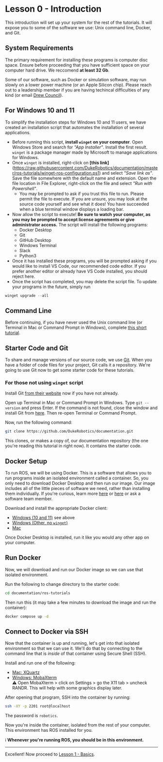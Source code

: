 # Lesson 0 - Introduction

This introduction will set up your system for the rest of the tutorials. It will expose you to some of the software we use: Unix command line, Docker, and Git.

## System Requirements

The primary requirement for installing these programs is computer disc space. Ensure before proceeding that you have sufficient space on your computer hard drive. We reccomend **at least 32 Gb**.

Some of our software, such as Docker or simulation software, may run slowly on a lower power machine (or an Apple Silicon chip). Please reach out to a leadership member if you are having techincal difficulties of any kind (or email [Drew Council](apc41@duke.edu)).

## For Windows 10 and 11

To simplify the installation steps for Windows 10 and 11 users, we have created an installation script that automates the installation of several applications.
- Before running this script, **install `winget` on your computer**. Open Windows Store and search for *"App Installer"*. Install the first result. `winget` is a package manager made by Microsoft to manage applications for Windows.
- Once `winget` is installed, right-click on **[this link]**(https://raw.githubusercontent.com/DukeRobotics/documentation/master/ros-tutorials/winget-ros-configuration.ps1) and select *"Save link as"*. Save the file somewhere with the default name and extension. Open the file location in File Explorer, right-click on the file and select *"Run with Powershell"*.
    - You may be prompted to ask if you trust this file to run. Please permit the file to execute. If you are unsure, you may look at the source code yourself and see what it does! You have succeeded when a blue terminal window displays a loading bar.
- Now allow the script to execute! **Be sure to watch your computer, as you may be prompted to accept license agreements or give administrator access.** The script will install the following programs:
    - Docker Desktop
    - Git
    - GitHub Desktop
    - Windows Terminal
    - Slack
    - Python3
- Once it has installed these programs, you will be prompted asking if you would like to install VS Code, our recommended code editor. If you prefer another editor or already have VS Code installed, you should reject here.
- Once the script has completed, you may delete the script file. To update your programs in the future, simply run
```powershell
winget upgrade --all
```

## Command Line

Before continuing, if you have never used the Unix command line (or Terminal in Mac or Command Prompt in Windows), complete [this short tutorial](https://www.vikingcodeschool.com/web-development-basics/a-command-line-crash-course).

## Starter Code and Git

To share and manage versions of our source code, we use [Git](https://git-scm.com/). When you have a folder of code files for your project, Git calls it a repository. We're going to use Git now to get some starter code for these tutorials.
### For those not using `winget` script
Install Git [from their website](https://git-scm.com/) now if you have not already.

Open up Terminal in Mac or Command Prompt in Windows. Type `git --version` and press Enter. If the command is not found, close the window and install Git from [here](https://git-scm.com/downloads). Then re-open Terminal or Command Prompt.

Now, run the following command:

```bash
git clone https://github.com/DukeRobotics/documentation.git
```

This clones, or makes a copy of, our documentation repository (the one you're reading this tutorial in right now). It contains the starter code.

## Docker Setup

To run ROS, we will be using Docker. This is a software that allows you to run programs inside an isolated environment called a container. So, you only need to download Docker Desktop and then run our image. Our image includes all of the little pieces of software we need, rather than installing them individually. If you're curious, learn more [here](https://www.docker.com/resources/what-container) or [here](https://docs.docker.com/get-started/) or ask a software team member.

Download and install the appropriate Docker client:

* [Windows (10 and 11)](#for-windows-10-and-11) see above
* [Windows (Other, no `winget`)](https://docs.docker.com/desktop/install/windows-install/)
* [Mac](https://docs.docker.com/desktop/install/mac-install/)

Once Docker Desktop is installed, run it like you would any other app on your computer.

## Run Docker

Now, we will download and run our Docker image so we can use that isolated environment.

Run the following to change directory to the starter code:
```bash
cd documentation/ros-tutorials
```

Then run this (it may take a few minutes to download the image and run the container):
```bash
docker compose up -d
```

## Connect to Docker via SSH

Now that the container is up and running, let's get into that isolated environment so that we can use it. We'll do that by connecting to the command line that is _inside_ of that container using Secure Shell (SSH).

Install and run one of the following:
* [Mac: XQuartz](https://www.xquartz.org/)
* [Windows: MobaXterm](https://mobaxterm.mobatek.net/)<br>
    :warning: Open MobaXterm > click on Settings > go the X11 tab > uncheck RANDR. This will help with some graphics display later.

After opening that program, SSH into the container by running:
```bash
ssh -XY -p 2201 root@localhost
```

The password is `robotics`.

Now you're inside the container, isolated from the rest of your computer. This environment has ROS installed for you.

:information_source: **Whenever you're running ROS, you should be in this environment.**

***

Excellent! Now proceed to [Lesson 1 - Basics](lesson-1-basics.md).
